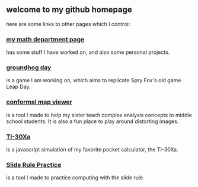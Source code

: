 ## welcome to my github homepage

here are some links to other pages which I control:

### [my math department page](http://math.purdue.edu/~bradfoa/)

has some stuff I have worked on, and also some personal projects.

### [groundhog day](http://aldenmb.github.io/GroundhogDay)

is a game I am working on, which aims to replicate Spry Fox's old game Leap Day.

### [conformal map viewer](http://aldenmb.github.io/ConformalMapViewer)

is a tool I made to help my sister teach complex analysis concepts to middle school students. It is also a fun place to play around distorting images.

### [TI-30Xa](http://aldenmb.github.io/calculator_emulator)

is a javascript simulation of my favorite pocket calculator, the TI-30Xa.

### [Slide Rule Practice](https://aldenmb.github.io/SlideRulePractice/)

is a tool I made to practice computing with the slide rule.
